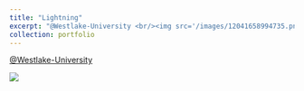 ```yaml
---
title: "Lightning"
excerpt: "@Westlake-University <br/><img src='/images/12041658994735.png'>"
collection: portfolio
---
```




<a href="https://maps.app.goo.gl/J5mzSHBUboh6Sqnd7"  target="_blank" rel="noopener noreferrer" >@Westlake-University</a>


<img src='/images/12041658994735.png'>
